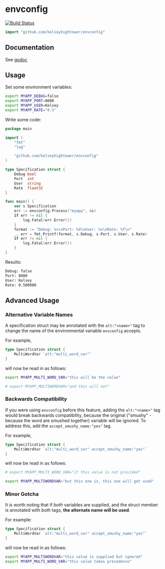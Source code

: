 # envconfig

[![Build Status](https://travis-ci.org/kelseyhightower/envconfig.png)](https://travis-ci.org/kelseyhightower/envconfig)

```Go
import "github.com/kelseyhightower/envconfig"
```

## Documentation

See [godoc](http://godoc.org/github.com/kelseyhightower/envconfig)

## Usage

Set some environment variables:

```Bash
export MYAPP_DEBUG=false
export MYAPP_PORT=8080
export MYAPP_USER=Kelsey
export MYAPP_RATE="0.5"
```

Write some code:

```Go
package main

import (
    "fmt"
    "log"

    "github.com/kelseyhightower/envconfig"
)

type Specification struct {
    Debug bool
    Port  int
    User  string
    Rate  float32
}

func main() {
    var s Specification
    err := envconfig.Process("myapp", &s)
    if err != nil {
        log.Fatal(err.Error())
    }
    format := "Debug: %v\nPort: %d\nUser: %s\nRate: %f\n"
    _, err = fmt.Printf(format, s.Debug, s.Port, s.User, s.Rate)
    if err != nil {
        log.Fatal(err.Error())
    }
}
```

Results:

```Bash
Debug: false
Port: 8080
User: Kelsey
Rate: 0.500000
```

## Advanced Usage

### Alternative Variable Names

A specification struct may be annotated with the `alt:"<name>"` tag
to change the name of the environmental variable `envconfig` accepts.

For example,

```Go
type Specification struct {
    MultiWordVar `alt:"multi_word_var"`
}
```

will now be read in as follows:

```Bash
export MYAPP_MULTI_WORD_VAR="this will be the value"

# export MYAPP_MULTIWORDVAR="and this will not"
```

### Backwards Compatibility

If you were using `envconfig` before this feature, adding the
`alt:"<name>"` tag would break backwards compatibility, because the
original ("smushy" - because the word are smushed together) variable
will be ignored.  To address this, add the `accept_smushy_name:"yes"`
tag.

For example,

```Go
type Specification struct {
    MultiWordVar `alt:"multi_word_var" accept_smushy_name:"yes"`
}
```

will now be read in as follows:

```Bash
# export MYAPP_MULTI_WORD_VAR="if this value is not provided"

export MYAPP_MULTIWORDVAR="but this one is, this one will get used"
```


### Minor Gotcha

It is worth noting that if *both* variables are supplied, and the struct
member is annotated with *both* tags, **the alternate name will be
used**.

For example:

```Go
type Specification struct {
    MultiWordVar `alt:"multi_word_var" accept_smushy_name:"yes"`
}
```

will now be read in as follows:

```Bash
export MYAPP_MULTIWORDVAR="this value is supplied but ignored"
export MYAPP_MULTI_WORD_VAR="this value takes precedence"
```
